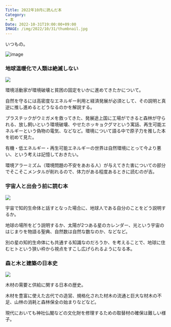 ```yaml
---
Title: 2022年10月に読んだ本
Category:
- 本
Date: 2022-10-31T19:00:00+09:00
IMAGE: /img/2022/10/31/thumbnail.jpg
---
```


いつもの。


![image](/img/2022/10/31/thumbnail.jpg)



### 地球温暖化で人類は絶滅しない

<a href="https://www.amazon.co.jp/%E5%9C%B0%E7%90%83%E6%B8%A9%E6%9A%96%E5%8C%96%E3%81%A7%E4%BA%BA%E9%A1%9E%E3%81%AF%E7%B5%B6%E6%BB%85%E3%81%97%E3%81%AA%E3%81%84-%E7%92%B0%E5%A2%83%E5%8D%B1%E6%A9%9F%E3%82%92%E8%AD%A6%E5%91%8A%E3%81%99%E3%82%8B%E4%BA%BA%E3%81%9F%E3%81%A1%E3%81%8C%E8%A6%8B%E9%81%8E%E3%81%94%E3%81%97%E3%81%A6%E3%81%84%E3%82%8B%E3%81%93%E3%81%A8-Michael-Shellenberger-ebook/dp/B0B7QN8TD6?__mk_ja_JP=%E3%82%AB%E3%82%BF%E3%82%AB%E3%83%8A&keywords=%E5%9C%B0%E7%90%83%E6%B8%A9%E6%9A%96%E5%8C%96%E3%81%A7%E4%BA%BA%E9%A1%9E%E3%81%AF%E7%B5%B6%E6%BB%85%E3%81%97%E3%81%AA%E3%81%84&qid=1667206234&qu=eyJxc2MiOiIxLjAzIiwicXNhIjoiMC43OCIsInFzcCI6IjAuNTIifQ%3D%3D&s=books&sr=1-1&linkCode=li3&tag=ab1025-22&linkId=bb8513feff4f2ef1b7de2e6d6e12385f&language=ja_JP&ref_=as_li_ss_il" target="_blank"><img border="0" src="//ws-fe.amazon-adsystem.com/widgets/q?_encoding=UTF8&ASIN=B0B7QN8TD6&Format=_SL250_&ID=AsinImage&MarketPlace=JP&ServiceVersion=20070822&WS=1&tag=ab1025-22&language=ja_JP" ></a><img src="https://ir-jp.amazon-adsystem.com/e/ir?t=ab1025-22&language=ja_JP&l=li3&o=9&a=B0B7QN8TD6" width="1" height="1" border="0" alt="" style="border:none !important; margin:0px !important;" />

環境活動家が環境破壊と貧困の固定をいかに進めてきたかについて。

自然を守るには高密度なエネルギー利用と経済発展が必須として、その説明と真逆に推し進めるとどうなるのかを解説する。

プラスチックがウミガメを救ってきた、発展途上国に工場ができると森林が守られる、放し飼いという環境破壊、やせたホッキョクグマという寓話、再生可能エネルギーという偽物の電気、などなど。環境について語る中で原子力を推した本を初めて見た。

有機・低エネルギー・再生可能エネルギーの世界は自然環境にとって今より悪い、という考えは記憶しておきたい。

環境アラーミズム（環境問題の不安をあおる人）が与えてきた害についての部分でそこそこメンタルが削れるので、体力がある程度あるときに読むのが吉。


### 宇宙人と出会う前に読む本

<a href="https://www.amazon.co.jp/%E5%AE%87%E5%AE%99%E4%BA%BA%E3%81%A8%E5%87%BA%E4%BC%9A%E3%81%86%E5%89%8D%E3%81%AB%E8%AA%AD%E3%82%80%E6%9C%AC-%E5%85%A8%E5%AE%87%E5%AE%99%E3%81%A7%E5%85%B1%E9%80%9A%E3%81%AE%E6%95%99%E9%A4%8A%E3%82%92%E8%BA%AB%E3%81%AB%E3%81%A4%E3%81%91%E3%82%88%E3%81%86-%E3%83%96%E3%83%AB%E3%83%BC%E3%83%90%E3%83%83%E3%82%AF%E3%82%B9-%E9%AB%98%E6%B0%B4-%E8%A3%95%E4%B8%80/dp/4065243114?__mk_ja_JP=%E3%82%AB%E3%82%BF%E3%82%AB%E3%83%8A&crid=2HTPZZZCJ4DX9&keywords=%E5%AE%87%E5%AE%99%E4%BA%BA%E3%81%A8%E5%87%BA%E4%BC%9A%E3%81%86%E5%89%8D%E3%81%AB%E8%AA%AD%E3%82%80%E6%9C%AC&qid=1667206271&qu=eyJxc2MiOiIxLjM1IiwicXNhIjoiMS4wMCIsInFzcCI6IjEuMDkifQ%3D%3D&s=books&sprefix=%E5%AE%87%E5%AE%99%E4%BA%BA%E3%81%A8%E5%87%BA%E4%BC%9A%E3%81%86%E5%89%8D%E3%81%AB%E8%AA%AD%E3%82%80%E6%9C%AC%2Cstripbooks%2C165&sr=1-1&linkCode=li3&tag=ab1025-22&linkId=a74bdc0c8efcef47066bfb9f3c1df488&language=ja_JP&ref_=as_li_ss_il" target="_blank"><img border="0" src="//ws-fe.amazon-adsystem.com/widgets/q?_encoding=UTF8&ASIN=4065243114&Format=_SL250_&ID=AsinImage&MarketPlace=JP&ServiceVersion=20070822&WS=1&tag=ab1025-22&language=ja_JP" ></a><img src="https://ir-jp.amazon-adsystem.com/e/ir?t=ab1025-22&language=ja_JP&l=li3&o=9&a=4065243114" width="1" height="1" border="0" alt="" style="border:none !important; margin:0px !important;" />

宇宙で知的生命体と話すとなった場合に、地球人である自分のことをどう説明するか。

地球の場所をどう説明するか、太陽が2つある星のカレンダー、光という宇宙のはじまりを物語る聖典、自然数は自然な数なのか、などなど。

別の星の知的生命体にも共通する知識なのだろうか、を考えることで、地球に住むヒトという狭い枠から視点をすこし広げられるようになる本。


### 森と木と建築の日本史

<a href="https://www.amazon.co.jp/%E6%A3%AE%E3%81%A8%E6%9C%A8%E3%81%A8%E5%BB%BA%E7%AF%89%E3%81%AE%E6%97%A5%E6%9C%AC%E5%8F%B2-%E5%B2%A9%E6%B3%A2%E6%96%B0%E6%9B%B8-%E6%B5%B7%E9%87%8E-%E8%81%A1-ebook/dp/B0B6F42GXZ?_encoding=UTF8&qid=1667206306&sr=1-1&linkCode=li3&tag=ab1025-22&linkId=96ac8b4b6d2ace932a0c98d06d95360b&language=ja_JP&ref_=as_li_ss_il" target="_blank"><img border="0" src="//ws-fe.amazon-adsystem.com/widgets/q?_encoding=UTF8&ASIN=B0B6F42GXZ&Format=_SL250_&ID=AsinImage&MarketPlace=JP&ServiceVersion=20070822&WS=1&tag=ab1025-22&language=ja_JP" ></a><img src="https://ir-jp.amazon-adsystem.com/e/ir?t=ab1025-22&language=ja_JP&l=li3&o=9&a=B0B6F42GXZ" width="1" height="1" border="0" alt="" style="border:none !important; margin:0px !important;" />

木材の需要と供給に関する日本の歴史。

木材を豊富に使えた古代での造営、規格化された材木の流通と巨大な材木の不足、山林の消耗と森林保全の始まりなどなど。

現代においても神社仏閣などの文化財を修理するための取替材の確保は難しい様子。

